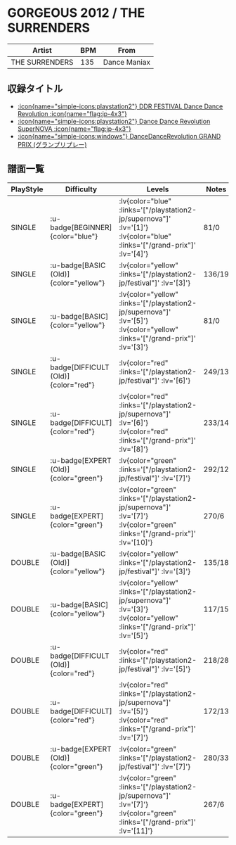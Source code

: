# GORGEOUS 2012 / THE SURRENDERS

|Artist|BPM|From|
|------|---|----|
|THE SURRENDERS|135|Dance Maniax|

## 収録タイトル

- [ :icon{name="simple-icons:playstation2"} DDR FESTIVAL Dance Dance Revolution :icon{name="flag:jp-4x3"} ](/playstation2-jp/festival)
- [ :icon{name="simple-icons:playstation2"} Dance Dance Revolution SuperNOVA :icon{name="flag:jp-4x3"} ](/playstation2-jp/supernova)
- [ :icon{name="simple-icons:windows"} DanceDanceRevolution GRAND PRIX (グランプリプレー)](/grand-prix)

## 譜面一覧

|PlayStyle|Difficulty|Levels|Notes|Movie|
|---------|----------|------|-----|-----|
|SINGLE| :u-badge[BEGINNER]{color="blue"} | :lv{color="blue" :links='["/playstation2-jp/supernova"]' :lv='[1]'}  :lv{color="blue" :links='["/grand-prix"]' :lv='[4]'} |81/0||
|SINGLE| :u-badge[BASIC (Old)]{color="yellow"} | :lv{color="yellow" :links='["/playstation2-jp/festival"]' :lv='[3]'} |136/19||
|SINGLE| :u-badge[BASIC]{color="yellow"} | :lv{color="yellow" :links='["/playstation2-jp/supernova"]' :lv='[5]'}  :lv{color="yellow" :links='["/grand-prix"]' :lv='[3]'} |81/0||
|SINGLE| :u-badge[DIFFICULT (Old)]{color="red"} | :lv{color="red" :links='["/playstation2-jp/festival"]' :lv='[6]'} |249/13||
|SINGLE| :u-badge[DIFFICULT]{color="red"} | :lv{color="red" :links='["/playstation2-jp/supernova"]' :lv='[6]'}  :lv{color="red" :links='["/grand-prix"]' :lv='[8]'} |233/14||
|SINGLE| :u-badge[EXPERT (Old)]{color="green"} | :lv{color="green" :links='["/playstation2-jp/festival"]' :lv='[7]'} |292/12||
|SINGLE| :u-badge[EXPERT]{color="green"} | :lv{color="green" :links='["/playstation2-jp/supernova"]' :lv='[7]'}  :lv{color="green" :links='["/grand-prix"]' :lv='[10]'} |270/6||
|DOUBLE| :u-badge[BASIC (Old)]{color="yellow"} | :lv{color="yellow" :links='["/playstation2-jp/festival"]' :lv='[3]'} |135/18||
|DOUBLE| :u-badge[BASIC]{color="yellow"} | :lv{color="yellow" :links='["/playstation2-jp/supernova"]' :lv='[3]'}  :lv{color="yellow" :links='["/grand-prix"]' :lv='[5]'} |117/15||
|DOUBLE| :u-badge[DIFFICULT (Old)]{color="red"} | :lv{color="red" :links='["/playstation2-jp/festival"]' :lv='[5]'} |218/28||
|DOUBLE| :u-badge[DIFFICULT]{color="red"} | :lv{color="red" :links='["/playstation2-jp/supernova"]' :lv='[5]'}  :lv{color="red" :links='["/grand-prix"]' :lv='[7]'} |172/13||
|DOUBLE| :u-badge[EXPERT (Old)]{color="green"} | :lv{color="green" :links='["/playstation2-jp/festival"]' :lv='[7]'} |280/33||
|DOUBLE| :u-badge[EXPERT]{color="green"} | :lv{color="green" :links='["/playstation2-jp/supernova"]' :lv='[7]'}  :lv{color="green" :links='["/grand-prix"]' :lv='[11]'} |267/6||
